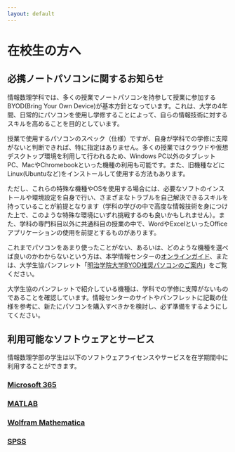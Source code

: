 ```yaml
---
layout: default
---
```


# 在校生の方へ

## 必携ノートパソコンに関するお知らせ

情報数理学科では、多くの授業でノートパソコンを持参して授業に参加するBYOD(Bring Your Own Device)が基本方針となっています。これは、大学の4年間、日常的にパソコンを使用し学修することによって、自らの情報技術に対するスキルを高めることを目的としています。

授業で使用するパソコンのスペック（仕様）ですが、自身が学科での学修に支障がないと判断できれば、特に指定はありません。多くの授業ではクラウドや仮想デスクトップ環境を利用して行われるため、Windows PC以外のタブレットPC、MacやChromebookといった機種の利用も可能です。また、旧機種などにLinux(Ubuntuなど)をインストールして使用する方法もあります。

ただし、これらの特殊な機種やOSを使用する場合には、必要なソフトのインストールや環境設定を自身で行い、さまざまなトラブルを自己解決できるスキルを持っていることが前提となります（学科の学びの中で高度な情報技術を身につけた上で、このような特殊な環境にいずれ挑戦するのも良いかもしれません）。また、学科の専門科目以外に共通科目の授業の中で、WordやExcelといったOfficeアプリケーションの使用を前提とするものがあります。

これまでパソコンをあまり使ったことがない、あるいは、どのような機種を選べば良いのかわからないという方は、本学情報センターの[オンラインガイド](https://st.mguolg.info/b00/byod/)、または、大学生協パンフレット「[明治学院大学BYOD推奨パソコンのご案内](https://text.univ.coop/puk/START/mg/entrance/entrance_87.html)」をご覧ください。

大学生協のパンフレットで紹介している機種は、学科での学修に支障がないものであることを確認しています。情報センターのサイトやパンフレットに記載の仕様を参考に、新たにパソコンを購入すべきかを検討し、必ず準備をするようにしてください。

## 利用可能なソフトウェアとサービス

情報数理学部の学生は以下のソフトウェアライセンスやサービスを在学期間中に利用することができます。

### [Microsoft 365](https://www.microsoft.com/ja-jp/microsoft-365)

### [MATLAB](https://jp.mathworks.com/products/matlab.html)

### [Wolfram Mathematica](https://www.wolfram.com/mathematica/)

### [SPSS](https://www.ibm.com/jp-ja/spss)
